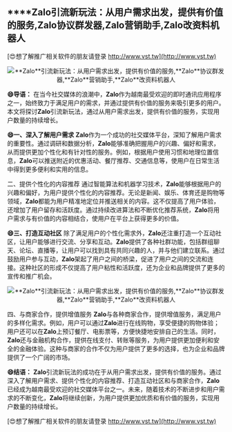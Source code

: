 ## ****Zalo**引流新玩法：从用户需求出发，提供有价值的服务,**Zalo**协议群发器,**Zalo**营销助手,**Zalo**改资料机器人**

[😍想了解推广相关软件的朋友请登录 http://www.vst.tw](http://www.vst.tw)

 <center><img src="https://vst.tw/MP4/tuiguang/png/0.png" alt="**Zalo**引流新玩法：从用户需求出发，提供有价值的服务,**Zalo**协议群发器,**Zalo**营销助手,**Zalo**改资料机器人"></center>

**😄导语：**
在当今社交媒体的浪潮中，**Zalo**作为越南最受欢迎的即时通讯应用程序之一，始终致力于满足用户的需求，并通过提供有价值的服务来吸引更多的用户。本文将探讨**Zalo**引流新玩法，通过从用户需求出发，提供有价值的服务，实现用户数量的持续增长。

**😄一、深入了解用户需求**
**Zalo**作为一个成功的社交媒体平台，深知了解用户需求的重要性。通过调研和数据分析，**Zalo**能够准确把握用户的兴趣、偏好和需求，从而提供更加个性化和有针对性的服务。例如，根据用户使用习惯和地理位置信息，**Zalo**可以推送附近的优惠活动、餐厅推荐、交通信息等，使用户在日常生活中得到更多便利和实用的信息。

二、提供个性化的内容推荐
通过智能算法和机器学习技术，**Zalo**能够根据用户的兴趣和偏好，为用户提供个性化的内容推荐。无论是新闻、娱乐、体育还是购物等领域，**Zalo**都能为用户精准地定位并推送相关的内容。这不仅提高了用户体验，还增加了用户留存和活跃度。通过持续改进算法和不断优化推荐系统，**Zalo**将用户需求与有价值的内容相结合，使用户在平台上获得更多的价值。

**😄三、打造互动社区**
除了满足用户的个性化需求外，**Zalo**还注重打造一个互动社区，让用户能够进行交流、分享和互动。**Zalo**提供了各种社群功能，包括群组聊天、论坛、直播等，让用户可以找到具有共同兴趣的人，并与他们建立联系。通过鼓励用户参与互动，**Zalo**架起了用户之间的桥梁，促进了用户之间的交流和连接。这种社区的形成不仅提高了用户粘性和活跃度，还为企业和品牌提供了更多的宣传和推广机会。

 <center><img src="https://vst.tw/MP4/tuiguang/png/0.png" alt="**Zalo**引流新玩法：从用户需求出发，提供有价值的服务,**Zalo**协议群发器,**Zalo**营销助手,**Zalo**改资料机器人"></center>

四、与商家合作，提供增值服务
**Zalo**与各种商家合作，提供增值服务，满足用户的多样化需求。例如，用户可以通过**Zalo**进行在线购物，享受便捷的购物体验；用户还可以在**Zalo**上预订餐厅、电影票等，方便快捷地安排自己的生活。同时，**Zalo**还与金融机构合作，提供在线支付、转账等服务，为用户提供更加便利和安全的金融体验。这种与商家的合作不仅为用户提供了更多的选择，也为企业和品牌提供了一个广阔的市场。

**😄结语：**
**Zalo**引流新玩法的成功在于从用户需求出发，提供有价值的服务。通过深入了解用户需求、提供个性化的内容推荐、打造互动社区和与商家合作，**Zalo**已经成为越南最受欢迎的社交媒体平台之一。未来，随着技术的不断进步和用户需求的不断变化，**Zalo**将继续创新，为用户提供更加优质和有价值的服务，实现用户数量的持续增长。

[😍想了解推广相关软件的朋友请登录 http://www.vst.tw](http://www.vst.tw)



